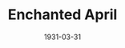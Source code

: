 ---
title: Enchanted April
date: 1931-03-31
closing_date: 
layout: productions
featured_image: 
image_caption:
image_credit:
playbill:
category:
Theatre: Theatre Jacksonville
cast:
  Lady Caroline Dester: Elizabeth Edwards
  Thomas Briggs: Elliott Adams
  Mellersh Wilkins: Harry T. Gray
  Rose Arbuthnot: Katherine Adams
  Lotty Wilkins: Louise Twitty
  Franceska: Maude L. Bowie
  Mrs. William Fisher: Mrs. E.H. Seabrook
  Ferdinand Arundel: Philip S. May
crew:
  Director: Jeannette Grether Borum
understudies:
orchestra:
external_links:
---